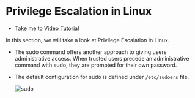 # Privilege Escalation in Linux

  - Take me to [Video Tutorial](https://kodekloud.com/topic/privilege-escalation-in-linux/)

In this section, we will take a look at Privilege Escalation in Linux.

- The sudo command offers another approach to giving users administrative access. When trusted users precede an administrative command with sudo, they are prompted for their own password.

- The default configuration for sudo is defined under `/etc/sudoers` file.

  ![sudo](../../images/sudo.png)

